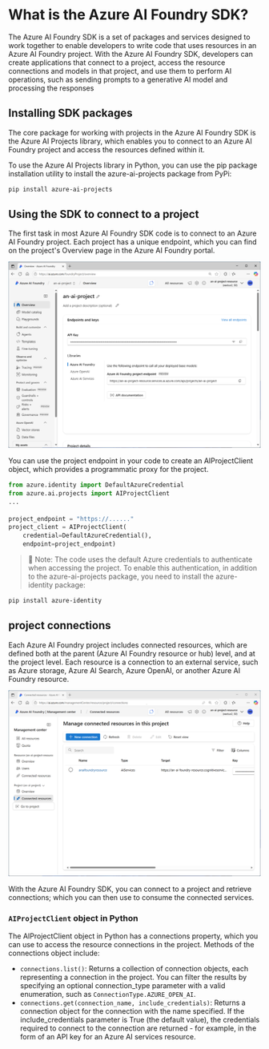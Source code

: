 # What is the Azure AI Foundry SDK?

The Azure AI Foundry SDK is a set of packages and services designed to work together to enable developers to write code that uses resources in an Azure AI Foundry project. With the Azure AI Foundry SDK, developers can create applications that connect to a project, access the resource connections and models in that project, and use them to perform AI operations, such as sending prompts to a generative AI model and processing the responses

## Installing SDK packages

The core package for working with projects in the Azure AI Foundry SDK is the Azure AI Projects library, which enables you to connect to an Azure AI Foundry project and access the resources defined within it.

To use the Azure AI Projects library in Python, you can use the pip package installation utility to install the azure-ai-projects package from PyPi:

```bash
pip install azure-ai-projects
```

## Using the SDK to connect to a project

The first task in most Azure AI Foundry SDK code is to connect to an Azure AI Foundry project. Each project has a unique endpoint, which you can find on the project's Overview page in the Azure AI Foundry portal.

![foundry-project-endpoint](images/foundry-project-endpoint.png)

You can use the project endpoint in your code to create an AIProjectClient object, which provides a programmatic proxy for the project.

```python
from azure.identity import DefaultAzureCredential
from azure.ai.projects import AIProjectClient
...

project_endpoint = "https://......"
project_client = AIProjectClient(
    credential=DefaultAzureCredential(),
    endpoint=project_endpoint)
```

> 📒 Note: The code uses the default Azure credentials to authenticate when accessing the project. To enable this authentication, in addition to the azure-ai-projects package, you need to install the azure-identity package:

```bash
pip install azure-identity
```

## project connections

Each Azure AI Foundry project includes connected resources, which are defined both at the parent (Azure AI Foundry resource or hub) level, and at the project level. Each resource is a connection to an external service, such as Azure storage, Azure AI Search, Azure OpenAI, or another Azure AI Foundry resource.

![connected-resources](images/connected-resources.png)

With the Azure AI Foundry SDK, you can connect to a project and retrieve connections; which you can then use to consume the connected services.

### `AIProjectClient` object in Python

The AIProjectClient object in Python has a connections property, which you can use to access the resource connections in the project. Methods of the connections object include:

- `connections.list()`: Returns a collection of connection objects, each representing a connection in the project. You can filter the results by specifying an optional connection_type parameter with a valid enumeration, such as `ConnectionType.AZURE_OPEN_AI`.
- `connections.get(connection_name, include_credentials)`: Returns a connection object for the connection with the name specified. If the include_credentials parameter is True (the default value), the credentials required to connect to the connection are returned - for example, in the form of an API key for an Azure AI services resource.
